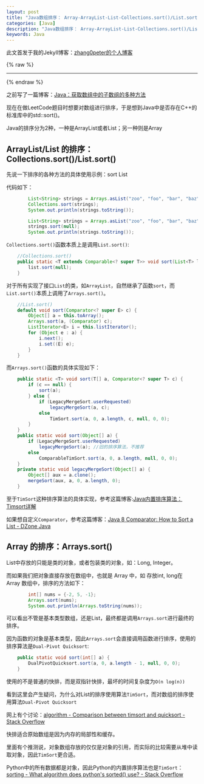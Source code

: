 ```yaml
---
layout: post
title: "Java数组排序： Array-ArrayList-List-Collections.sort()/List.sort()/Arrays.sort()"
categories: [Java]
description: "Java数组排序： Array-ArrayList-List-Collections.sort()/List.sort()/Arrays.sort()"
keywords: Java
---
```


此文首发于我的Jekyll博客：[zhang0peter的个人博客](https://zhang0peter.com)         

{% raw %}
***          
{% endraw %}


之前写了一篇博客：[Java：获取数组中的子数组的多种方法](https://blog.csdn.net/zhangpeterx/article/details/88716563)

现在在做LeetCode题目时想要对数组进行排序，于是想到Java中是否存在C++的标准库中的std::sort()。

Java的排序分为2种，一种是ArrayList或者List；另一种则是Array

## ArrayList/List 的排序：Collections.sort()/List.sort()

先说一下排序的各种方法的具体使用示例：sort List

代码如下：
```java
        List<String> strings = Arrays.asList("zoo", "foo", "bar", "baz");
        Collections.sort(strings); 
        System.out.println(strings.toString());
```
```java
        List<String> strings = Arrays.asList("zoo", "foo", "bar", "baz");
        strings.sort(null);
        System.out.println(strings.toString());
```

`Collections.sort()`函数本质上是调用`List.sort()`:

```java
    //Collections.sort()
    public static <T extends Comparable<? super T>> void sort(List<T> list) {
        list.sort(null);
    }
```
对于所有实现了接口`List`的类，如`ArrayList`，自然继承了函数`sort`，而`List.sort()`本质上调用了`Arrays.sort()`。


```java
    //List.sort()
    default void sort(Comparator<? super E> c) {
        Object[] a = this.toArray();
        Arrays.sort(a, (Comparator) c);
        ListIterator<E> i = this.listIterator();
        for (Object e : a) {
            i.next();
            i.set((E) e);
        }
    }
```
而`Arrays.sort()`函数的具体实现如下：
```java
    public static <T> void sort(T[] a, Comparator<? super T> c) {
        if (c == null) {
            sort(a);
        } else {
            if (LegacyMergeSort.userRequested)
                legacyMergeSort(a, c);
            else
                TimSort.sort(a, 0, a.length, c, null, 0, 0);
        }
    }
    public static void sort(Object[] a) {
        if (LegacyMergeSort.userRequested)
            legacyMergeSort(a); //旧的排序算法，不推荐
        else
            ComparableTimSort.sort(a, 0, a.length, null, 0, 0);
    }
    private static void legacyMergeSort(Object[] a) {
        Object[] aux = a.clone();
        mergeSort(aux, a, 0, a.length, 0);
    }
```

至于`TimSort`这种排序算法的具体实现，参考这篇博客:[Java内置排序算法：Timsort详解](https://zhang0peter.com/2020/02/07/java-sort-timsort/)

如果想自定义`Comparator`，参考这篇博客：[Java 8 Comparator: How to Sort a List - DZone Java](https://dzone.com/articles/java-8-comparator-how-to-sort-a-list)

## Array 的排序：Arrays.sort()

List中存放的只能是类的对象，或者包装类的对象，如：Long, Integer。

而如果我们把对象直接存放在数组中，也就是 Array 中，如 存放int, long在 Array 数组中，排序的方法如下：

```java
        int[] nums = {-2, 5, -1};
        Arrays.sort(nums);
        System.out.println(Arrays.toString(nums));
```
可以看出不管是基本类型数组，还是List，最终都是调用`Arrays.sort`进行最终的排序。

因为函数的对象是基本类型，因此`Arrays.sort`会直接调用函数进行排序，使用的排序算法是`Dual-Pivot Quicksort`:

```java
    public static void sort(int[] a) {
        DualPivotQuicksort.sort(a, 0, a.length - 1, null, 0, 0);
    }
```
使用的不是普通的快排，而是双指针快排，最坏的时间复杂度为`O(n log(n))`

看到这里会产生疑问，为什么对List的排序使用算法`TimSort`，而对数组的排序使用算法`Dual-Pivot Quicksort`

网上有个讨论：[algorithm - Comparison between timsort and quicksort - Stack Overflow](https://stackoverflow.com/questions/7770230/comparison-between-timsort-and-quicksort)

快排适合原始数组是因为内存的局部性和缓存。

里面有个推测说，对象数组存放的仅仅是对象的引用，而实际的比较需要从堆中读取对象，因此`TimSort`更合适。

Python中的所有数据都是对象，因此Python的内置排序算法也是`TimSort`：[sorting - What algorithm does python's sorted() use? - Stack Overflow](https://stackoverflow.com/questions/10948920/what-algorithm-does-pythons-sorted-use)





